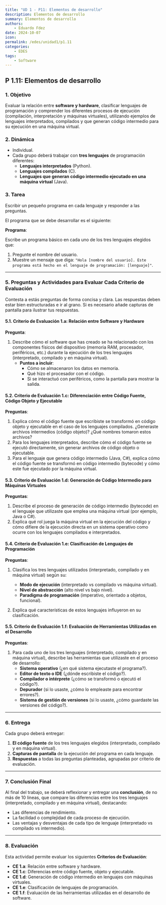 ```yaml
---
title: "UD 1 - P11: Elementos de desarrollo"
description: Elementos de desarrollo
summary: Elementos de desarrollo
authors:
    - Eduardo Fdez
date: 2024-10-07
icon:   
permalink: /edes/unidad1/p1.11
categories:
    - EDES
tags:
    - Software
---
```


## P 1.11: Elementos de desarrollo

### 1. Objetivo
Evaluar la relación entre **software y hardware**, clasificar lenguajes de programación y comprender los diferentes procesos de ejecución (compilación, interpretación y máquinas virtuales), utilizando ejemplos de lenguajes interpretados, compilados y que generan código intermedio para su ejecución en una máquina virtual.

### 2. Dinámica
- Individual.
- Cada grupo deberá trabajar con **tres lenguajes** de programación diferentes:
    - **Lenguajes interpretados** (Python).
    - **Lenguajes compilados** (C).
    - **Lenguajes que generan código intermedio ejecutado en una máquina virtual** (Java).

### 3. Tarea
Escribir un pequeño programa en cada lenguaje y responder a las preguntas.   

El programa que se debe desarrollar es el siguiente:   

**Programa**:    

Escribe un programa básico en cada uno de los tres lenguajes elegidos que:   

1. Pregunte el nombre del usuario.    
2. Muestre un mensaje que diga: `"Hola [nombre del usuario]. Este programa está hecho en el lenguaje de programación: [lenguaje]"`.    

---

### 5. Preguntas y Actividades para Evaluar Cada Criterio de Evaluación

Contesta a estás preguntas de forma concisa y clara. Las respuestas deben estar bien estructuradas e ir al grano. Si es necesario añade capturas de pantalla para ilustrar tus respuestas.

#### 5.1. Criterio de Evaluación 1.a: Relación entre Software y Hardware    

**Pregunta**:    

1. Describe cómo el software que has creado se ha relacionado con los componentes físicos del dispositivo (memoria RAM, procesador, periféricos, etc.) durante la ejecución de los tres lenguajes (interpretado, compilado y en máquina virtual).    
     - **Puntos a incluir**:    
         - Cómo se almacenaron los datos en memoria.    
         - Qué hizo el procesador con el código.    
         - Si se interactuó con periféricos, como la pantalla para mostrar la salida.    


#### 5.2. Criterio de Evaluación 1.c: Diferenciación entre Código Fuente, Código Objeto y Ejecutable    

**Preguntas**:    

1. Explica cómo el código fuente que escribiste se transformó en código objeto y ejecutable en el caso de los lenguajes compilados. ¿Generaste archivos intermedios (código objeto)? ¿Qué nombres tomaron estos archivos?    
2. Para los lenguajes interpretados, describe cómo el código fuente se ejecutó directamente, sin generar archivos de código objeto o ejecutable.    
3. Para el lenguaje que genera código intermedio (Java, C#), explica cómo el código fuente se transformó en código intermedio (bytecode) y cómo este fue ejecutado por la máquina virtual.    


#### 5.3. Criterio de Evaluación 1.d: Generación de Código Intermedio para Máquinas Virtuales    

**Preguntas**:    

1. Describe el proceso de generación de código intermedio (bytecode) en el lenguaje que utilizaste que emplea una máquina virtual (por ejemplo, Java o C#).    
2. Explica qué rol juega la máquina virtual en la ejecución del código y cómo difiere de la ejecución directa en un sistema operativo como ocurre con los lenguajes compilados e interpretados.    


#### 5.4. Criterio de Evaluación 1.e: Clasificación de Lenguajes de Programación   

**Preguntas**:    

1. Clasifica los tres lenguajes utilizados (interpretado, compilado y en máquina virtual) según su:
     - **Modo de ejecución** (interpretado vs compilado vs máquina virtual).   
     - **Nivel de abstracción** (alto nivel vs bajo nivel).   
     - **Paradigma de programación** (imperativo, orientado a objetos, funcional).   

2. Explica qué características de estos lenguajes influyeron en su clasificación.    


#### 5.5. Criterio de Evaluación 1.f: Evaluación de Herramientas Utilizadas en el Desarrollo    

**Preguntas**:    

1. Para cada uno de los tres lenguajes (interpretado, compilado y en máquina virtual), describe las herramientas que utilizaste en el proceso de desarrollo:    
     - **Sistema operativo** (¿en qué sistema ejecutaste el programa?).   
     - **Editor de texto o IDE** (¿dónde escribiste el código?).    
     - **Compilador o intérprete** (¿cómo se transformó o ejecutó el código?).   
     - **Depurador** (si lo usaste, ¿cómo lo empleaste para encontrar errores?).     
     - **Sistema de gestión de versiones** (si lo usaste, ¿cómo guardaste las versiones del código?).     


---

### 6. Entrega

Cada grupo deberá entregar:    

1. **El código fuente** de los tres lenguajes elegidos (interpretado, compilado y en máquina virtual).    
2. **Capturas de pantalla** de la ejecución del programa en cada lenguaje.    
3. **Respuestas** a todas las preguntas planteadas, agrupadas por criterio de evaluación.    

---

### 7. Conclusión Final
Al final del trabajo, se deberá reflexionar y entregar una **conclusión**, de no más de 10 líneas, que compare las diferencias entre los tres lenguajes (interpretado, compilado y en máquina virtual), destacando:     

- Las diferencias de rendimiento.    
- La facilidad o complejidad de cada proceso de ejecución.    
- Las ventajas y desventajas de cada tipo de lenguaje (interpretado vs compilado vs intermedio).    

---

### 8. Evaluación

Esta actividad permite evaluar los siguientes **Criterios de Evaluación**:     

- **CE 1.a**: Relación entre software y hardware.    
- **CE 1.c**: Diferencias entre código fuente, objeto y ejecutable.    
- **CE 1.d**: Generación de código intermedio en lenguajes con máquinas virtuales.    
- **CE 1.e**: Clasificación de lenguajes de programación.    
- **CE 1.f**: Evaluación de las herramientas utilizadas en el desarrollo de software.    
